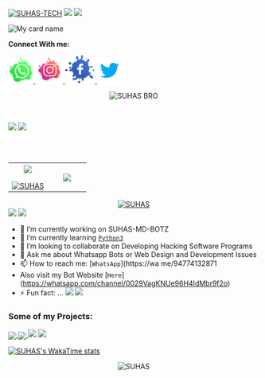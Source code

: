 

[![SUHAS-TECH](https://readme-typing-svg.demolab.com?font=Anton&size=30&pause=998&color=008000&background=F7F2F20A&vCenter=true&random=false&width=480&lines=Hello+Everyone%F0%9F%91%8B!;My+Name+is+Suhas+Pathsindu;I+am+a+Self+Learned+Full-Stack+Developer;I+am+from+Sri-Lanka;Nice+to+Meet+You)](https://github.com/suhasbro)
<a><img src='https://i.imgur.com/LyHic3i.gif'/></a>
<a><img src='https://i.imgur.com/LyHic3i.gif'/></a>
  



![My card name](https://cardivo.vercel.app/api?name=Suhas%20Bro%20&description=Hi,%20Welcome%20To%20My%20Profile&image=https://telegra.ph/file/4a8fe45cb863594e1f1c1.pnglenght=50width=50=400&u=5313a9a2f6999325a10ce9bfa9787b536c90894c&v=4?q=tbn:ANd9GcR7aMC3bf4bg4l_nhYS2Un9FXbFYcB4T83Shjk8xSUZDh_D61LFpzbpeqLW&s=10?v=4&backgroundColor=brown&instagram=its_mee_suhas&github=suhasbro&)
</p>
<p> <b>Connect With me:</b></p>
<p>
<a href="https://wa.me/94774132871"> <img src="https://raw.githubusercontent.com/shizothetechie/database/main/icon/WhatsApp.png" width="10%"> </a><a href="https://Instagram.com/its_mee_suhas"> <img src="https://raw.githubusercontent.com/shizothetechie/database/main/icon/Instagram2.png" width="11%"> </a><a href="https://www.facebook.com/"> <img src="https://raw.githubusercontent.com/shizothetechie/database/main/icon/Facebook.png" width="12%"> </a><a href="https://twitter.com/@Suhas"> <img src="https://raw.githubusercontent.com/shizothetechie/database/main/icon/twitter.png" width="10%"> </a>
</p>
</p>
<p align="center"> <img src="https://komarev.com/ghpvc/?username=manulofficial7&label=Visitors%20count&color=10d9c3&style=plastic" alt="SUHAS BRO" /> </p>
</br>
</details>

<a><img src='https://i.imgur.com/LyHic3i.gif'/></a>
<a><img src='https://i.imgur.com/LyHic3i.gif'/></a>
  


</p>
<br><br>
<table align="center">
  <tr border="none">
    <td width="50%" align="center">
       <img src="https://github-readme-stats.vercel.app/api?username=suhasbro&theme=dark&show_icons=true&count_private=true" align="center"> <br> <br>
      <a href="https://github.com/suhasbro"><img src="https://github-readme-streak-stats.herokuapp.com?user=suhasbro&theme=merko&border_radius=70&fire=EB5454&stroke=EB5454&border=EB5454" alt="SUHAS" /></a>
        </td>
    <td width="50%" align="center">
      <img src="https://github-readme-stats.anuraghazra1.vercel.app/api/top-langs/?username=suhasbro&theme=dark&hide_border=false&no-bg=true&no-frame=true&langs_count=10" align="center">
    </td>
  </tr>
</table>
<div align=center>
  <a href="https://github.com/suhasbro" title="SUHAS">
      <img align="center" width=84% src="https://github-profile-trophy.vercel.app/?username=suhasbro&theme=radical&row=1&column=7&margin-h=15&margin-w=5&no-bg=true" alt="SUHAS" />
    </a>
</div>
<a><img src='https://i.imgur.com/LyHic3i.gif'/></a>
<a><img src='https://i.imgur.com/LyHic3i.gif'/></a>
  



  
- 🔭 I’m currently working on SUHAS-MD-BOTZ
- 🌱 I’m currently learning [`Python3`](https://www.liaoxuefeng.com/wiki/1016959663602400)
- 👯 I’m looking to collaborate on Developing Hacking Software Programs
- 💬 Ask me about Whatsapp Bots or Web Design and Development Issues
- 📫 How to reach me: [`WhatsApp`](https://wa
me/94774132871
-  Also visit my Bot Website [`Here`] (https://whatsapp.com/channel/0029VagKNUe96H4IdMbr9f2o)
- ⚡ Fun fact: ...
<a><img src='https://i.imgur.com/LyHic3i.gif'/></a>
<a><img src='https://i.imgur.com/LyHic3i.gif'/></a>
  



<h3>Some of my Projects:</h3>

<a href="https://github.com/suhasbro/SUHAS-MD">
  <img height=200 align="center" src="https://github-readme-stats.vercel.app/api/pin/?username=suhasbro&repo=SUHAS-MD&theme=dark&layout=compact&langs_count=8&card_width=320" />
</a>

<a href="https://github.com/suhasbro/SUHAS-MD">
  <img height=200 align="center" src="https://github-readme-stats.vercel.app/api/pin/?username=suhasbro&repo=SUHAS-MD&theme=dark&layout=compact&langs_count=8&card_width=320" />
</a>
<a><img src='https://i.imgur.com/LyHic3i.gif'/></a>
<a><img src='https://i.imgur.com/LyHic3i.gif'/></a>
  



<br>

[![SUHAS's WakaTime stats](https://github-readme-stats.vercel.app/api/wakatime?username=ffflabs)](https://github.com/suhasbro)
<br>
<p align="center">
        <img src="https://raw.githubusercontent.com/bornmay/bornmay/Update/svg/Bottom.svg" alt="SUHAS" />
</p>
